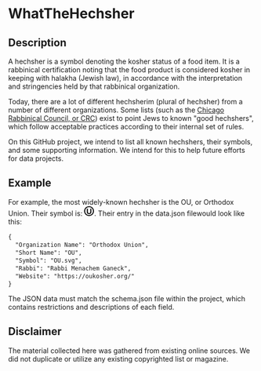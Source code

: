 WhatTheHechsher
===============
## Description
A hechsher is a symbol denoting the kosher status of a food item. It is a rabbinical certification noting that the food product is considered kosher in keeping with halakha (Jewish law), in accordance with the interpretation and stringencies held by that rabbinical organization.

Today, there are a lot of different hechsherim (plural of hechsher) from a number of different organizations. Some lists (such as the [Chicago Rabbinical Council, or CRC](http://www.crcweb.org/agency_list.php)) exist to point Jews to known "good hechshers", which follow acceptable practices according to their internal set of rules.

On this GitHub project, we intend to list all known hechshers, their symbols, and some supporting information. We intend for this to help future efforts for data projects.

## Example
For example, the most widely-known hechsher is the OU, or Orthodox Union. Their symbol is: <img src="/images/OU.svg" width="20px" height="20px" />. Their entry in the data.json filewould look like this:

```
{
  "Organization Name": "Orthodox Union",
  "Short Name": "OU",
  "Symbol": "OU.svg",
  "Rabbi": "Rabbi Menachem Ganeck",
  "Website": "https://oukosher.org/"
}
```

The JSON data must match the schema.json file within the project, which contains restrictions and descriptions of each field.

## Disclaimer
The material collected here was gathered from existing online sources. We did not duplicate or utilize any existing copyrighted list or magazine.